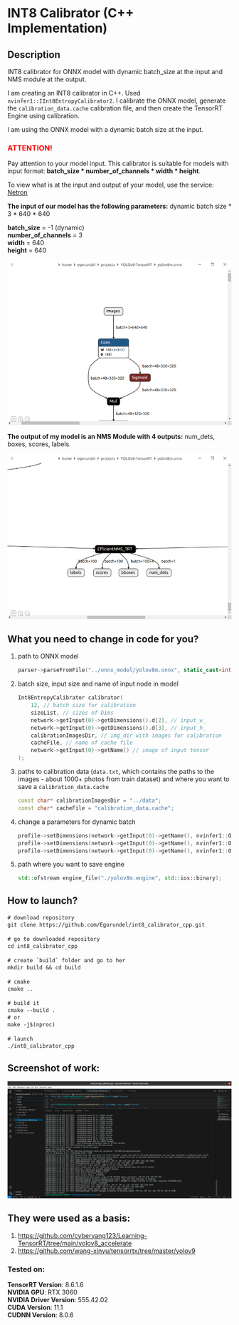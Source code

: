 # INT8 Calibrator (C++ Implementation)

## Description  

INT8 calibrator for ONNX model with dynamic batch_size at the input and NMS module at the output.

I am creating an INT8 calibrator in C++. Used `nvinfer1::IInt8EntropyCalibrator2`. I calibrate the ONNX model, generate the `calibration_data.cache` calibration file, and then create the TensorRT Engine using calibration.

I am using the ONNX model with a dynamic batch size at the input. 

### <span style="color:red">ATTENTION!</span>

Pay attention to your model input. 
This calibrator is suitable for models with input format: **batch_size * number_of_channels * width * height**.

To view what is at the input and output of your model, use the service: [Netron](https://netron.app)

**The input of our model has the following parameters:**
dynamic batch size * 3 * 640 * 640

**batch_size** = -1 (dynamic)  
**number_of_channels** = 3  
**width** = 640  
**height** = 640  



![input](./images/input.png)

**The output of my model is an NMS Module with 4 outputs:** 
num_dets, boxes, scores, labels.

![output](./images/output.png)



## What you need to change in code for you?

1. path to ONNX model

   ```cpp
   parser->parseFromFile("../onnx_model/yolov8m.onnx", static_cast<int32_t>(nvinfer1::ILogger::Severity::kWARNING));
   ```

2. batch size, input size and name of input node in model

   ```cpp
   Int8EntropyCalibrator calibrator(
       12, // batch size for calibration 
       sizeList, // sizes of Dims
       network->getInput(0)->getDimensions().d[2], // input_w_
       network->getInput(0)->getDimensions().d[3], // input_h_
       calibrationImagesDir, // img_dir with images for calibration
       cacheFile, // name of cache file
       network->getInput(0)->getName() // image of input tensor
   );
   ```

3. paths to calibration data (`data.txt`, which contains the paths to the images - about 1000+ photos from train dataset) and where you want to save a `calibration_data.cache`

   ```cpp
   const char* calibrationImagesDir = "../data";
   const char* cacheFile = "calibration_data.cache";
   ```

   

4. change a parameters for dynamic batch

   ```cpp
   profile->setDimensions(network->getInput(0)->getName(), nvinfer1::OptProfileSelector::kMIN, nvinfer1::Dims4{1, 3, network->getInput(0)->getDimensions().d[2], network->getInput(0)->getDimensions().d[3]});
   profile->setDimensions(network->getInput(0)->getName(), nvinfer1::OptProfileSelector::kOPT, nvinfer1::Dims4{6, 3, network->getInput(0)->getDimensions().d[2], network->getInput(0)->getDimensions().d[3]});
   profile->setDimensions(network->getInput(0)->getName(), nvinfer1::OptProfileSelector::kMAX, nvinfer1::Dims4{12, 3, network->getInput(0)->getDimensions().d[2], network->getInput(0)->getDimensions().d[3]});
   ```

5. path where you want to save engine

   ```cpp
   std::ofstream engine_file("./yolov8m.engine", std::ios::binary);
   ```

## How to launch?

```shell
# download repository
git clone https://github.com/Egorundel/int8_calibrator_cpp.git

# go to downloaded repository
cd int8_calibrator_cpp

# create `build` folder and go to her
mkdir build && cd build

# cmake 
cmake ..

# build it
cmake --build .
# or
make -j$(nproc)

# launch
./int8_calibrator_cpp
```

## **Screenshot of work:**

![screenshot_of_working_code](./images/screenshot_of_working_code.png)

## They were used as a basis:
1. https://github.com/cyberyang123/Learning-TensorRT/tree/main/yolov8_accelerate
2. https://github.com/wang-xinyu/tensorrtx/tree/master/yolov9

### Tested on:  

**TensorRT Version**: 8.6.1.6  
**NVIDIA GPU**: RTX 3060  
**NVIDIA Driver Version**: 555.42.02  
**CUDA Version**: 11.1  
**CUDNN Version**:  8.0.6  
